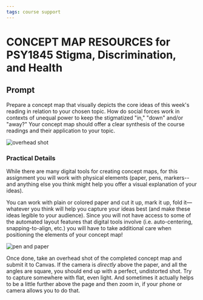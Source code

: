 ```yaml
---
tags: course support
---
```


# CONCEPT MAP RESOURCES for PSY1845 Stigma, Discrimination, and Health

## Prompt

Prepare a concept map that visually depicts the core ideas of this week's reading in relation to your chosen topic. How do social forces work in contexts of unequal power to keep the stigmatized "in," "down" and/or "away?" Your concept map should offer a clear synthesis of the course readings and their application to your topic.

![overhead shot](https://files.slack.com/files-pri/T0HTW3H0V-F01D53NK9HU/20190416_006_soc1106_infographicworkshop_hyper1_001_00004116.png?pub_secret=537778780e)

### Practical Details

While there are many digital tools for creating concept maps, for this assignment you will work with physical elements (paper, pens, markers--and anything else you think might help you offer a visual explanation of your ideas).

You can work with plain or colored paper and cut it up, mark it up, fold it—whatever you think will help you capture your ideas best (and make these ideas legible to your audience). Since you will not have access to some of the automated layout features that digital tools involve (i.e. auto-centering, snapping-to-align, etc.) you will have to take additional care when positioning the elements of your concept map!

![pen and paper](https://live.staticflickr.com/65535/50695102901_af40d208bb_h.jpg)
  
Once done, take an overhead shot of the completed concept map and submit it to Canvas. If the camera is *directly* above the paper, and all the angles are square, you should end up with a perfect, undistorted shot. Try to capture somewhere with flat, even light. And sometimes it actually helps to be a little further above the page and then zoom in, if your phone or camera allows you to do that.
  